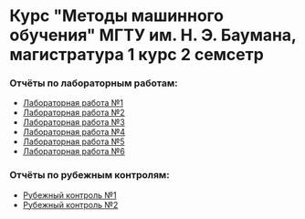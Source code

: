 # Курс "Методы машинного обучения" МГТУ им. Н. Э. Баумана, магистратура 1 курс 2 семсетр

### Отчёты по лабораторным работам:
- [Лабораторная работа №1]()
- [Лабораторная работа №2]()
- [Лабораторная работа №3]()
- [Лабораторная работа №4]()
- [Лабораторная работа №5]()
- [Лабораторная работа №6](f)

### Отчёты по рубежным контролям:
- [Рубежный контроль №1](https://github.com/ThCompiler/MMO_2024/blob/main/РК%201/Отчёт.pdf)
- [Рубежный контроль №2]()
